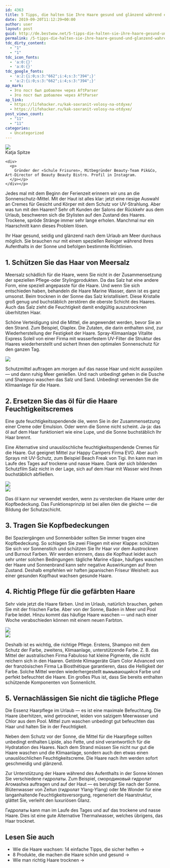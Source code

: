```yaml
---
id: 4363
title: 5 Tipps, die halten Sie Ihre Haare gesund und glänzend während eines Urlaubs am Meer
date: 2019-09-20T11:12:29+00:00
author: user
layout: post
guid: http://de.bestwow.net/5-tipps-die-halten-sie-ihre-haare-gesund-und-glanzend-wahrend-eines-urlaubs-am-meer/
permalink: /5-tipps-die-halten-sie-ihre-haare-gesund-und-glanzend-wahrend-eines-urlaubs-am-meer/
tdc_dirty_content:
  - "1"
  - "1"
tdc_icon_fonts:
  - 'a:0:{}'
  - 'a:0:{}'
tdc_google_fonts:
  - 'a:2:{i:0;s:3:"662";i:4;s:3:"394";}'
  - 'a:2:{i:0;s:3:"662";i:4;s:3:"394";}'
ap_mark:
  - Это пост был добавлен через AftParser
  - Это пост был добавлен через AftParser
ap_link:
  - https://lifehacker.ru/kak-soxranit-volosy-na-otdyxe/
  - https://lifehacker.ru/kak-soxranit-volosy-na-otdyxe/
post_views_count:
  - "11"
  - "11"
categories:
  - Uncategorized
---
```

<div>
  <div>
    <img src="http://de.bestwow.net/wp-content/uploads/2019/09/5-sovetov-kotorye-sohranyat-vashi-volosy-zdorovymi-i-blestyaschimi-vo-vremya-otdyha-na-more-1.jpeg" />
  </div>
  
  <div>
    <div>
      Katja Spitze
    </div>
    
    <div>
      <p>
        Gründer der «Schule Frisuren», Mitbegründer Beauty-Team Pik&Co, Art-Director of Beauty Beauty Bistro. Profil in Instagram.
      </p></p>
    </div></p>
  </div></p>
</div>

Jedes mal mit dem Beginn der Ferienzeit erinnern wir uns an die Sonnenschutz-Mittel. Mit der Haut ist alles klar: jetzt eine riesige Auswahl an Cremes für Gesicht und Körper mit dem Schutz vor UV-Strahlung. Aber was tun mit den Haaren? Sehr oft Kunden der Salons der Rückkehr aus dem Urlaub, beschweren sich die Stylisten auf den Zustand des Haares. Trockene, spröde Stränge immer sehr lange erholen. Manchmal nur ein Haarschnitt kann dieses Problem lösen.

Ihr Haar gesund, seidig und glänzend nach dem Urlaub am Meer durchaus möglich. Sie brauchen nur mit einem speziellen Reiniger während Ihres Aufenthalts in der Sonne und befolgen bestimmte Richtlinien.

## 1. Schützen Sie das Haar von Meersalz

Meersalz schädlich für die Haare, wenn Sie nicht in der Zusammensetzung der speziellen Pflege-oder Stylingprodukten. Da das Salz hat eine andere Form, eine speziell angepasste für die Haare. Und wenn Sie sich entschieden haben, behandeln die Haare Marine Wasser, dann ist es ganz umsonst. Beim trocknen in der Sonne das Salz kristallisiert. Diese Kristalle groß genug und buchstäblich zerstören die oberste Schicht des Haares. Auch das Salz zieht die Feuchtigkeit damit endgültig auszutrocknen überhitzten Haar.

Schöne Verteidigung sind die Mittel, die angewendet werden, bevor Sie an den Strand. Zum Beispiel, Olaplex. Die Zutaten, die darin enthalten sind, zur Wiederherstellung der Festigkeit der Haare. Spray-Klimaanlage Vitalite Express Soleil von einer Firma mit wasserfestem UV-Filter die Struktur des Haares wiederherstellt und sichert Ihnen den optimalen Sonnenschutz für den ganzen Tag.

<!-- see gallery_shortcode() in wp-includes/media.php -->

<div>
  <div>
    <img src="http://de.bestwow.net/wp-content/uploads/2019/09/5-sovetov-kotorye-sohranyat-vashi-volosy-zdorovymi-i-blestyaschimi-vo-vremya-otdyha-na-more-2.jpg" />
  </div>
  
  <div>
  </div>
</div>

<div>
</div>

Schutzmittel auftragen am morgen auf das nasse Haar und nicht ausspülen — und dann ruhig Meer genießen. Und nach unbedingt gehen in die Dusche und Shampoo waschen das Salz und Sand. Unbedingt verwenden Sie die Klimaanlage für die Haare.

## 2. Ersetzen Sie das öl für die Haare Feuchtigkeitscremes

Eine gute feuchtigkeitsspendende öle, wenn Sie in der Zusammensetzung einer Creme oder Emulsion. Oder wenn die Sonne nicht scheint. Ja-ja: das öl auf dem Haar funktioniert wie eine Lupe, und die Sonne buchstäblich Ihr Haar brennt.

Eine Alternative sind unauslöschliche feuchtigkeitsspendende Cremes für die Haare. Gut geeignet Mittel zur Happy Campers Firma EVO. Aber auch Sprays mit UV-Schutz, zum Beispiel Beach Freak von Tigi. Ihn kann man im Laufe des Tages auf trockene und nasse Haare. Dank der sich bildenden Schutzfilm Salz nicht in der Lage, sich auf dem Haar mit Wasser wird Ihnen buchstäblich abfließen.

<!-- see gallery_shortcode() in wp-includes/media.php -->

<div>
  <div>
    <img src="http://de.bestwow.net/wp-content/uploads/2019/09/5-sovetov-kotorye-sohranyat-vashi-volosy-zdorovymi-i-blestyaschimi-vo-vremya-otdyha-na-more-4.jpg" />
  </div>
  
  <div>
    <img src="http://de.bestwow.net/wp-content/uploads/2019/09/5-sovetov-kotorye-sohranyat-vashi-volosy-zdorovymi-i-blestyaschimi-vo-vremya-otdyha-na-more-5.jpg" />
  </div>
</div>

<div>
</div>

Das öl kann nur verwendet werden, wenn zu verstecken die Haare unter der Kopfbedeckung. Das Funktionsprinzip ist bei allen ölen die gleiche — die Bildung der Schutzschicht.

## 3. Tragen Sie Kopfbedeckungen

Bei Spaziergängen und Sonnenbäder sollten Sie immer tragen eine Kopfbedeckung. So schlagen Sie zwei Fliegen mit einer Klappe: schützen Sie sich vor Sonnenstich und schützen Sie Ihr Haar vor dem Austrocknen und Burnout Farben. Wir werden erinnern, dass die Kopfhaut leidet auch sehr unter solchen Bedingungen: tägliche Marine «Spa», häufiges waschen der Haare und Sonnenbrand kann sehr negative Auswirkungen auf Ihren Zustand. Deshalb empfehlen wir haften japanischen Friseur Weisheit: aus einer gesunden Kopfhaut wachsen gesunde Haare.

## 4. Richtig Pflege für die gefärbten Haare

Sehr viele jetzt die Haare färben. Und im Urlaub, natürlich brauchen, gehen Sie mit der frischen Farbe. Aber von der Sonne, Baden in Meer und Pool Farbe leidet. Hinzu kommt das häufige Haare waschen — und nach einer Woche verabschieden können mit einem neuen Farbton.

<!-- see gallery_shortcode() in wp-includes/media.php -->

<div>
  <div>
    <img src="http://de.bestwow.net/wp-content/uploads/2019/09/5-sovetov-kotorye-sohranyat-vashi-volosy-zdorovymi-i-blestyaschimi-vo-vremya-otdyha-na-more-6.jpg" />
  </div>
  
  <div>
    <img src="http://de.bestwow.net/wp-content/uploads/2019/09/5-sovetov-kotorye-sohranyat-vashi-volosy-zdorovymi-i-blestyaschimi-vo-vremya-otdyha-na-more-7.jpg" />
  </div>
</div>

<div>
</div>

Deshalb ist es wichtig, die richtige Pflege. Erstens, Shampoo mit dem Schutz der Farbe, zweitens, Klimaanlage, unterstützende Farbe. Z. B. das Mittel der australischen Firma Fabuloso hat kleine Pigmente, die nicht reichern sich in den Haaren. Getönte Klimageräte Glam Color Advanced von der französischen Firma La Biosthétique garantieren, dass die Helligkeit der Farbe. Solche Mittel werden wiederhergestellt вымывающийся Farbe und perfekt befeuchtet die Haare. Ein großes Plus ist, dass Sie bereits enthalten schützende Komponenten von Sonnenlicht.

## 5. Vernachlässigen Sie nicht die tägliche Pflege

Die Essenz Haarpflege im Urlaub — es ist eine maximale Befeuchtung. Die Haare überhitzen, wind getrocknet, leiden von salzigem Meerwasser und Chlor aus dem Pool. Mittel zum waschen unbedingt gut befeuchten das Haar und halten Sie in der Feuchtigkeit.

Neben dem Schutz vor der Sonne, die Mittel für die Haarpflege sollten unbedingt enthalten Lipide, also Fette, und sind verantwortlich für die Hydratation des Haares. Nach dem Strand müssen Sie nicht nur gut die Haare waschen und die Klimaanlage, sondern auch den etwas einen unauslöschlichen Feuchtigkeitscreme. Die Haare nach ihm werden sofort geschmeidig und glänzend.

<!-- see gallery_shortcode() in wp-includes/media.php -->

<div>
  <div>
  </div>
  
  <div>
  </div>
  
  <div>
  </div>
</div>

<div>
</div>

Zur Unterstützung der Haare während des Aufenthalts in der Sonne können Sie verschiedene гидролаты. Zum Beispiel, смородиновый гидролат Агомаѕһка auftragen und auf der Haut — es beruhigt Sie nach der Sonne. Blütenwasser von Zeitun (гидролат Ylang-Ylang) oder Me Wonder für eine langanhaltende Feuchtigkeitsversorgung, regeneriert die Haarstruktur, glättet Sie, verleiht den luxuriösen Glanz.

Гидролаты kann man im Laufe des Tages und auf das trockene und nasse Haare. Dies ist eine gute Alternative Thermalwasser, welches übrigens, das Haar trocknet.

## Lesen Sie auch

  * Wie die Haare wachsen: 14 einfache Tipps, die sicher helfen →
  * 8 Produkte, die machen die Haare schön und gesund → 
  * Wie man richtig Haare trocknen →